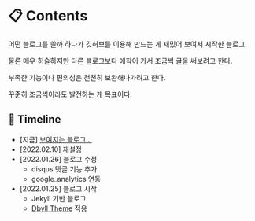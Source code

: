 # 📋 Contents

어떤 블로그를 쓸까 하다가 깃허브를 이용해 만드는 게 재밌어 보여서 시작한 블로그.

물론 매우 허술하지만 다른 블로그보다 애착이 가서 조금씩 글을 써보려고 한다.

부족한 기능이나 편의성은 천천히 보완해나가려고 한다.

꾸준히 조금씩이라도 발전하는 게 목표이다.


## 📅 Timeline

* [지금] [보여지는 블로그...](nomzaxs.github.io)
* [2022.02.10] 재설정
* [2022.01.26] 블로그 수정
    * disqus 댓글 기능 추가
    * google_analytics 연동
* [2022.01.25] 블로그 시작
    * Jekyll 기반 블로그
    * [Dbyll Theme](http://jekyllthemes.org/themes/dbyll/) 적용
